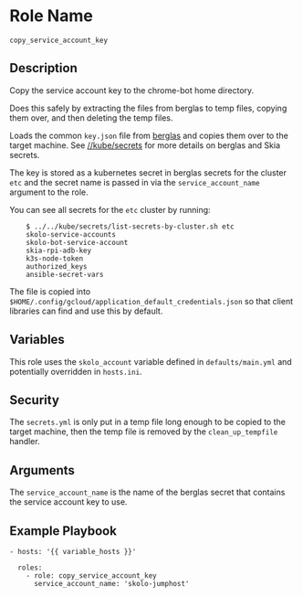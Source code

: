 # Role Name

`copy_service_account_key`

## Description

Copy the service account key to the chrome-bot home directory.

Does this safely by extracting the files from berglas to temp files, copying
them over, and then deleting the temp files.

Loads the common `key.json` file from
[berglas](https://github.com/GoogleCloudPlatform/berglas) and copies them over
to the target machine. See
[//kube/secrets](https://skia.googlesource.com/buildbot/+/refs/heads/main/kube/secrets/)
for more details on berglas and Skia secrets.

The key is stored as a kubernetes secret in berglas secrets for the cluster
`etc` and the secret name is passed in via the `service_account_name` argument
to the role.

You can see all secrets for the `etc` cluster by running:

        $ ../../kube/secrets/list-secrets-by-cluster.sh etc
        skolo-service-accounts
        skolo-bot-service-account
        skia-rpi-adb-key
        k3s-node-token
        authorized_keys
        ansible-secret-vars

The file is copied into
`$HOME/.config/gcloud/application_default_credentials.json` so that client
libraries can find and use this by default.

## Variables

This role uses the `skolo_account` variable defined in `defaults/main.yml` and
potentially overridden in `hosts.ini`.

## Security

The `secrets.yml` is only put in a temp file long enough to be copied to the
target machine, then the temp file is removed by the `clean_up_tempfile`
handler.

## Arguments

The `service_account_name` is the name of the berglas secret that contains the
service account key to use.

## Example Playbook

    - hosts: '{{ variable_hosts }}'

      roles:
        - role: copy_service_account_key
          service_account_name: 'skolo-jumphost'
